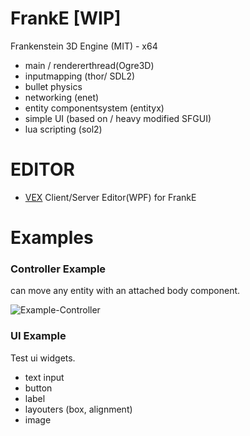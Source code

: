 # FrankE  [WIP]
Frankenstein 3D Engine (MIT) - x64
 - main / rendererthread(Ogre3D)
 - inputmapping (thor/ SDL2)
 - bullet physics
 - networking (enet)
 - entity componentsystem (entityx)
 - simple UI (based on / heavy modified SFGUI)
 - lua scripting (sol2)

# EDITOR
- [VEX](https://github.com/devxkh/VEX)  Client/Server Editor(WPF) for FrankE  

# Examples

### Controller Example

can move any entity with an attached body component.

![Example-Controller](https://raw.githubusercontent.com/devxkh/FrankE/master/doc/Screen_XETController.png)

### UI Example

Test ui widgets.
- text input
- button
- label
- layouters (box, alignment)
- image
